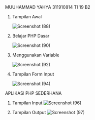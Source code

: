 MUUHAMMAD YAHYA
311910814
TI 19 B2

1. Tampilan Awal 

      ![Screenshot (88)](https://user-images.githubusercontent.com/81598272/117752215-99a04280-b240-11eb-82d7-e3c423a18238.png)


2. Belajar PHP Dasar

      ![Screenshot (90)](https://user-images.githubusercontent.com/81598272/117752354-d10eef00-b240-11eb-83cf-847cd8806f29.png)


3. Menggunakan Variable

      ![Screenshot (92)](https://user-images.githubusercontent.com/81598272/117752509-17fce480-b241-11eb-9d9d-2d8874157099.png)
 
4. Tampilan Form Input

      ![Screenshot (94)](https://user-images.githubusercontent.com/81598272/117752744-86da3d80-b241-11eb-84f2-05f483a59dcc.png)
      
      
      
  
  APLIKASI PHP SEDERHANA
  
  1. Tampilan Input
        ![Screenshot (96)](https://user-images.githubusercontent.com/81598272/117754642-ed148f80-b244-11eb-9252-64828fafc772.png)
        
  2. Tampilan Output
         ![Screenshot (97)](https://user-images.githubusercontent.com/81598272/117754658-f867bb00-b244-11eb-85ac-18b46b420ab1.png)
